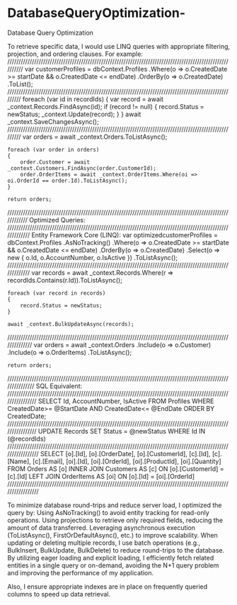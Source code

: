 # DatabaseQueryOptimization-
Database Query Optimization 

To retrieve specific data, I would use LINQ queries with appropriate filtering, projection, and ordering clauses. For example:
//////////////////////////////////////////////////////////////////////////////////////////////////////////
var customerProfiles = dbContext.Profiles
                      .Where(o => o.CreatedDate >= startDate && o.CreatedDate <= endDate)
                      .OrderBy(o => o.CreatedDate)
                      .ToList();
/////////////////////////////////////////////////////////////////////////////////////////////////////////
    foreach (var id in recordIds)
    {
        var record = await _context.Records.FindAsync(id);
        if (record != null)
        {
            record.Status = newStatus;
            _context.Update(record);
        }
    }
    await _context.SaveChangesAsync();
/////////////////////////////////////////////////////////////////////////////////////////////////////////
    var orders = await _context.Orders.ToListAsync();

    foreach (var order in orders)
    {
        order.Customer = await _context.Customers.FindAsync(order.CustomerId);
        order.OrderItems = await _context.OrderItems.Where(oi => oi.OrderId == order.Id).ToListAsync();
    }

    return orders;
////////////////////////////////////////////////////////////////////////////////////////////////////////////
Optimized Queries:
/////////////////////////////////////////////////////////////////////////////////////////////////////////////
Entity Framework Core (LINQ):
var optimizedcustomerProfiles = dbContext.Profiles
                                .AsNoTracking()
                                .Where(o => o.CreatedDate >= startDate && o.CreatedDate <= endDate)
                                .OrderBy(o => o.CreatedDate)
                                .Select(o => new { o.Id, o.AccountNumber, o.IsActive })
                                .ToListAsync();
/////////////////////////////////////////////////////////////////////////////////////////////////////////////
    var records = await _context.Records.Where(r => recordIds.Contains(r.Id)).ToListAsync();

    foreach (var record in records)
    {
        record.Status = newStatus;
    }

    await _context.BulkUpdateAsync(records);
//////////////////////////////////////////////////////////////////////////////////////////////////////////////
    var orders = await _context.Orders
                               .Include(o => o.Customer)
                               .Include(o => o.OrderItems)
                               .ToListAsync();

    return orders;
///////////////////////////////////////////////////////////////////////////////////////////////////////////////
SQL Equivalent:
////////////////////////////////////////////////////////////////////////////////////////////////////////////////
SELECT Id, AccountNumber, IsActive
FROM Profiles
WHERE CreatedDate>= @StartDate AND CreatedDate<= @EndDate
ORDER BY CreatedDate;
////////////////////////////////////////////////////////////////////////////////////////////////////////////////
UPDATE Records
SET Status = @newStatus
WHERE Id IN (@recordIds)
/////////////////////////////////////////////////////////////////////////////////////////////////////////////////
SELECT [o].[Id], [o].[OrderDate], [o].[CustomerId], 
       [c].[Id], [c].[Name], [c].[Email],
       [oi].[Id], [oi].[OrderId], [oi].[ProductId], [oi].[Quantity]
FROM Orders AS [o]
INNER JOIN Customers AS [c] ON [o].[CustomerId] = [c].[Id]
LEFT JOIN OrderItems AS [oi] ON [o].[Id] = [oi].[OrderId]
/////////////////////////////////////////////////////////////////////////////////////////////////////////////////

To minimize database round-trips and reduce server load, I optimized the query by:
Using AsNoTracking() to avoid entity tracking for read-only operations.
Using projections to retrieve only required fields, reducing the amount of data transferred.
Leveraging asynchronous execution (ToListAsync(), FirstOrDefaultAsync(), etc.) to improve scalability.
When updating or deleting multiple records, I use batch operations (e.g., BulkInsert, BulkUpdate, BulkDelete) to reduce round-trips to the database.
By utilizing eager loading and explicit loading, I efficiently fetch related entities in a single query or on-demand, avoiding the N+1 query problem and improving the performance of my application.


Also, I ensure appropriate indexes are in place on frequently queried columns to speed up data retrieval.

